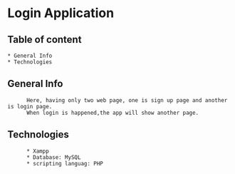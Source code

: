 # Login Application

## Table of content
    * General Info  
    * Technologies
    
## General Info

          Here, having only two web page, one is sign up page and another is login page.  
          When login is happened,the app will show another page.
          
## Technologies

          * Xampp
          * Database: MySQL
          * scripting languag: PHP

